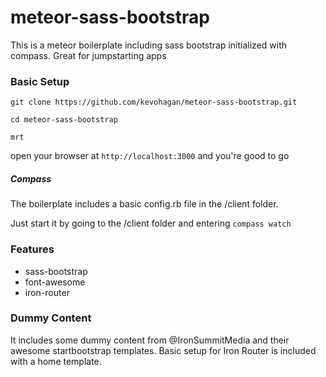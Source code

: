 meteor-sass-bootstrap
=====================

This is a meteor boilerplate including sass bootstrap initialized with compass. Great for jumpstarting apps


### Basic Setup

```
git clone https://github.com/kevohagan/meteor-sass-bootstrap.git

cd meteor-sass-bootstrap

mrt
```

open your browser at ``` http://localhost:3000 ``` and you're good to go


##### Compass 

The boilerplate includes a basic config.rb file in the /client folder. 

Just start it by going to the /client folder and entering ``` compass watch ``` 


### Features

- sass-bootstrap
- font-awesome
- iron-router


### Dummy Content

It includes some dummy content from @IronSummitMedia and their awesome startbootstrap templates.
Basic setup for Iron Router is included with a home template.





